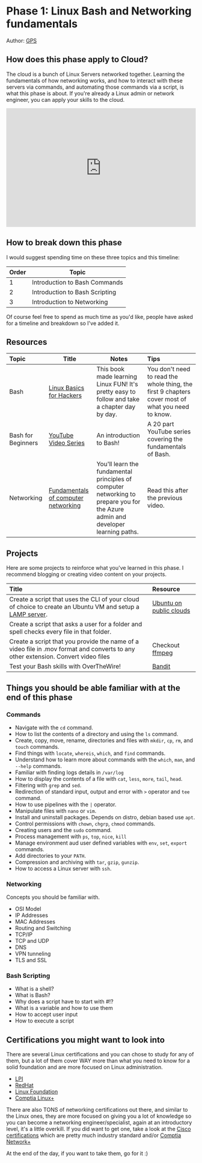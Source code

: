 # Phase 1: Linux Bash and Networking fundamentals

Author: [GPS](https://twitter.com/madebygps)

## How does this phase apply to Cloud?

The cloud is a bunch of Linux Servers networked together. Learning the fundamentals of how networking works, and how to interact with these servers via commands, and automating those commands via a script, is what this phase is about. If you're already a Linux admin or network engineer, you can apply your skills to the cloud.

<!--truncate -->
<iframe width="100%" height="315" src="https://www.youtube.com/embed/mxVq2DlPDWw" title="YouTube video player" frameborder="0" allow="accelerometer; autoplay; clipboard-write; encrypted-media; gyroscope; picture-in-picture; web-share" allowfullscreen></iframe>

## How to break down this phase

I would suggest spending time on these three topics and this timeline:

| Order | Topic
|-------|---------------------------------
| 1 | Introduction to Bash Commands |
| 2 | Introduction to Bash Scripting  |         |
| 3 | Introduction to Networking|          |

Of course feel free to spend as much time as you'd like, people have asked for a timeline and breakdown so I've added it.

## Resources

| Topic      | Title    |  Notes     | Tips |
| :------------- | ---------- | ----------- | :----------- |
|  Bash| [Linux Basics for Hackers](https://nostarch.com/linuxbasicsforhackers)   | This book made learning Linux FUN! It's pretty easy to follow and take a chapter day by day.   | You don't need to read the whole thing, the first 9 chapters cover most of what you need to know.
Bash for Beginners | [YouTube Video Series](https://aka.ms/bashforbeginners) | An introduction to Bash!| A 20 part YouTube series covering the fundamentals of Bash.
Networking | [Fundamentals of computer networking](https://learn.microsoft.com/en-us/training/modules/network-fundamentals/) | You'll learn the fundamental principles of computer networking to prepare you for the Azure admin and developer learning paths. | Read this after the previous video.

## Projects

Here are some projects to reinforce what you've learned in this phase. I recommend blogging or creating video content on your projects.

 Title    | Resource     |
 :---------- | :----------- 
 Create a script that uses the CLI of your cloud of choice to create an Ubuntu VM and setup a [LAMP server](https://en.wikipedia.org/wiki/LAMP_software_bundle). | [Ubuntu on public clouds](https://ubuntu.com/cloud/public-cloud) 
Create a script that asks a user for a folder and spell checks every file in that folder. | |
  Create a script that you provide the name of a video file in .mov format and converts to any other extension. Convert video files | Checkout [ffmpeg](https://ffmpeg.org/ffmpeg.html) | 
  Test your Bash skills with OverTheWire!|[Bandit](https://overthewire.org/wargames/bandit/) | A game to teach you the fundamental Bash commands you'll need for cloud and even security | This will cover more than the fundamentals. Similar to Linux Basics for hackers, it has a security focus.

## Things you should be able familiar with at the end of this phase

### Commands

- Navigate with the `cd` command.
- How to list the contents of a directory and using the `ls` command.
- Create, copy, move, rename, directories and files with `mkdir`, `cp`, `rm`, and `touch` commands.
- Find things with `locate`, `whereis`, `which`, and `find` commands.
- Understand how to learn more about commands with the `which`, `man`, and `--help` commands.
- Familiar with finding logs details in `/var/log`
- How to display the contents of a file with `cat`, `less`, `more`, `tail`, `head`.
- Filtering with `grep` and `sed`.
- Redirection of standard input, output and error with `>` operator and `tee` command.
- How to use pipelines with the `|` operator.
- Manipulate files with `nano` or `vim`.
- Install and uninstall packages. Depends on distro, debian based use `apt`.
- Control permissions with `chown`, `chgrp`, `chmod` commands.
- Creating users and the `sudo` command.
- Process management with `ps`, `top`, `nice`, `kill`
- Manage environment aud user defined variables with `env`, `set`, `export` commands.
- Add directories to your `PATH`.
- Compression and archiving with `tar`, `gzip`, `gunzip`.
- How to access a Linux server with `ssh`.

### Networking

Concepts you should be familiar with.

- OSI Model
- IP Addresses
- MAC Addresses
- Routing and Switching
- TCP/IP
- TCP and UDP
- DNS
- VPN tunneling
- TLS and SSL

### Bash Scripting

- What is a shell?
- What is Bash?
- Why does a script have to start with #!?
- What is a variable and how to use them
- How to accept user input
- How to execute a script

## Certifications you might want to look into

There are several Linux certifications and you can chose to study for any of them, but a lot of them cover WAY more than what you need to know for a solid foundation and are more focused on Linux administration.

- [LPI](https://www.lpi.org/our-certifications/linux-essentials-overview)
- [RedHat](https://www.redhat.com/en/services/training-and-certification)
- [Linux Foundation](https://training.linuxfoundation.org/certification-catalog/)
- [Comptia Linux+](https://www.comptia.org/certifications/linux)

There are also TONS of networking certifications out there, and similar to the Linux ones, they are more focused on giving you a lot of knowledge so you can become a networking engineer/specialist, again at an introductory level, it's a little overkill. If you did want to get one, take a look at the [Cisco certifications](https://www.cisco.com/c/en/us/training-events/training-certifications/certifications.html) which are pretty much industry standard and/or [Comptia Network+](https://www.comptia.org/certifications/network)

At the end of the day, if you want to take them, go for it :)
